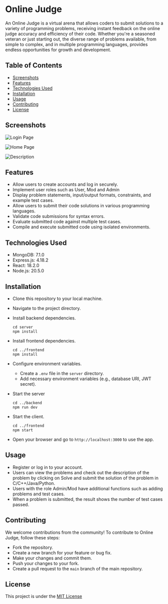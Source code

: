 
# Online Judge

An Online Judge is a virtual arena that allows coders to submit solutions to a variety of programming problems, receiving instant feedback on the online judge accuracy and efficiency of their code. Whether you're a seasoned veteran or just starting out, the diverse range of problems available, from simple to complex, and in multiple programming languages, provides endless opportunities for growth and development.




## Table of Contents

- [Screenshots](#screenshots)
- [Features](#features)
- [Technologies Used](#technologies-used)
- [Installation](#installation)
- [Usage](#usage)
- [Contributing](#contributing)
- [License](#license)
## Screenshots

![Login Page](https://i.imgur.com/yVnbXuQ.png)

![Home Page](https://i.imgur.com/Tcp6ww9.png)

![Description](https://i.imgur.com/8GaSicy.png)


## Features

- Allow users to create accounts and log in securely.
- Implement user roles such as User, Mod and Admin
- Display problem statements, input/output formats, constraints, and example test cases.
- Allow users to submit their code solutions in various programming languages.
- Validate code submissions for syntax errors.
- Evaluate submitted code against multiple test cases.
- Compile and execute submitted code using isolated environments.


## Technologies Used

- MongoDB: 7.1.0
- Express.js: 4.18.2
- React: 18.2.0
- Node.js: 20.5.0
## Installation

- Clone this repository to your local machine.
- Navigate to the project directory.
- Install backend dependencies.

    ```
    cd server
    npm install
    ```
- Install frontend dependencies.

    ```
    cd ../frontend
    npm install
    ```
- Configure environment variables.
    - Create a `.env` file in the `server` directory.
    - Add necessary environment variables (e.g., database URI, JWT secret).
- Start the server
    ```
    cd ../backend
    npm run dev
- Start the client.
    ```
    cd ../frontend
    npm start
- Open your browser and go to `http://localhost:3000` to use the app.
## Usage

- Register or log in to your account.
- Users can view the problems and check out the description of the problem by clicking on Solve and submit the solution of the problem in C/C++/Java/Python.
- Users with the role Admin/Mod have additional functions such as adding problems and test cases.
- When a problem is submitted, the result shows the number of test cases passed.


## Contributing

We welcome contributions from the community! To contribute to Online Judge, follow these steps:

- Fork the repository.
- Create a new branch for your feature or bug fix.
- Make your changes and commit them.
- Push your changes to your fork.
- Create a pull request to the `main` branch of the main repository.


## License

This project is under the [MIT License](https://github.com/DevSharma06/OnlineJudge/blob/master/LICENSE.md)

